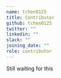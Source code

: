 ```yaml
---
name: tchen0125
title: Contributor
github: tchen0125
twitter: ""
linkedin: ""
slack: ""
joining_date: ""
role: contributor
---
```


Still waiting for this
